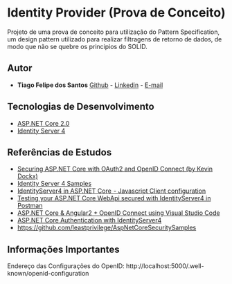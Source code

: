 # Identity Provider (Prova de Conceito)

Projeto de uma prova de conceito para utilização do Pattern Specification, um design pattern utilizado para realizar filtragens de retorno de dados, de modo que não se quebre os principios do SOLID.

## Autor

- **Tiago Felipe dos Santos**
  [Github](https://github.com/taigosantos) - [Linkedin](https://www.linkedin.com/in/tiago-santos-36b25341/) - [E-mail](mailto:taigobrasil@gmail.com)

## Tecnologias de Desenvolvimento

- [ASP.NET Core 2.0](https://en.wikipedia.org/wiki/Specification_pattern)
- [Identity Server 4](https://identityserver.io/)

## Referências de Estudos

- [Securing ASP.NET Core with OAuth2 and OpenID Connect (by Kevin Dockx)](https://app.pluralsight.com/library/courses/asp-dotnet-core-oauth2-openid-connect-securing/table-of-contents)
- [Identity Server 4 Samples](https://github.com/IdentityServer/IdentityServer4.Samples)
- [IdentityServer4 in ASP.NET Core  - Javascript Client configuration](https://medium.com/@jorge.cotillo/identityserver4-in-asp-net-core-javascript-client-configuration-42ed4874a979)
- [Testing your ASP.NET Core WebApi secured with IdentityServer4 in Postman](https://medium.com/all-technology-feeds/testing-your-asp-net-core-webapi-secured-with-identityserver4-in-postman-97eee976aa16)
- [ASP.NET Core & Angular2 + OpenID Connect using Visual Studio Code](https://medium.com/@jorge.cotillo/asp-net-core-angular2-openid-connect-using-visual-studio-code-ed10327bb31a)
- [ASP.NET Core Authentication with IdentityServer4](https://blogs.msdn.microsoft.com/webdev/2017/01/23/asp-net-core-authentication-with-identityserver4/)
- https://github.com/leastprivilege/AspNetCoreSecuritySamples

## Informações Importantes

Endereço das Configurações do OpenID:
http://localhost:5000/.well-known/openid-configuration